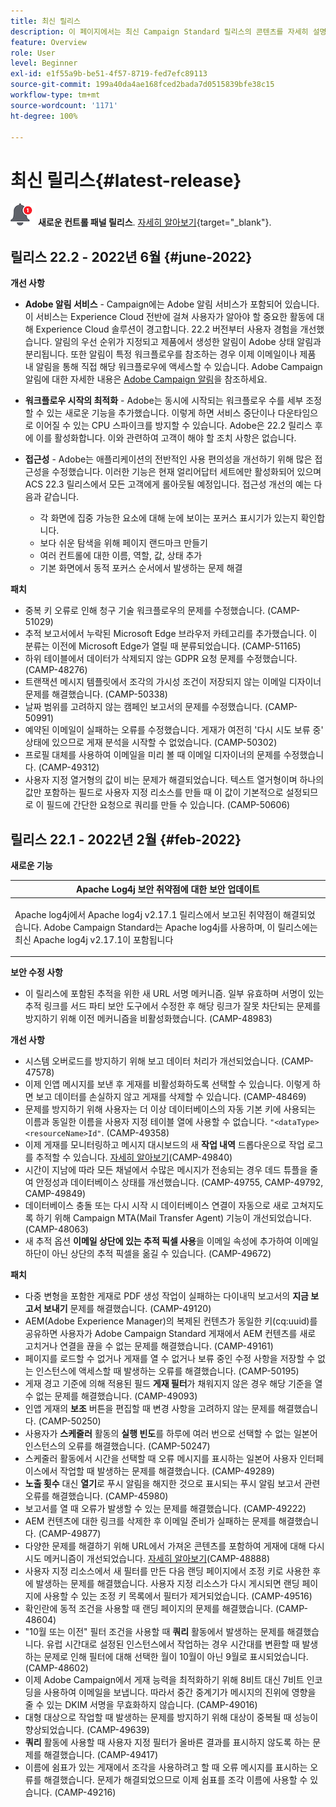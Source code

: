 ```yaml
---
title: 최신 릴리스
description: 이 페이지에서는 최신 Campaign Standard 릴리스의 콘텐츠를 자세히 설명합니다
feature: Overview
role: User
level: Beginner
exl-id: e1f55a9b-be51-4f57-8719-fed7efc89113
source-git-commit: 199a40da4ae168fced2bada7d0515839bfe38c15
workflow-type: tm+mt
source-wordcount: '1171'
ht-degree: 100%

---
```



# 최신 릴리스{#latest-release}

![컨트롤 패널](assets/do-not-localize/cp-icon.png) **새로운 컨트롤 패널 릴리스**. [자세히 알아보기](https://experienceleague.adobe.com/docs/control-panel/using/release-notes.html?lang=ko){target=&quot;_blank&quot;}.


## 릴리스 22.2 - 2022년 6월 {#june-2022}

**개선 사항**

* **Adobe 알림 서비스** - Campaign에는 Adobe 알림 서비스가 포함되어 있습니다. 이 서비스는 Experience Cloud 전반에 걸쳐 사용자가 알아야 할 중요한 활동에 대해 Experience Cloud 솔루션이 경고합니다. 22.2 버전부터 사용자 경험을 개선했습니다. 알림의 우선 순위가 지정되고 제품에서 생성한 알림이 Adobe 상태 알림과 분리됩니다. 또한 알림이 특정 워크플로우를 참조하는 경우 이제 이메일이나 제품 내 알림을 통해 직접 해당 워크플로우에 액세스할 수 있습니다.  Adobe Campaign 알림에 대한 자세한 내용은 [Adobe Campaign 알림](../../administration/using/sending-internal-notifications.md)을 참조하세요.

* **워크플로우 시작의 최적화** - Adobe는 동시에 시작되는 워크플로우 수를 세부 조정할 수 있는 새로운 기능을 추가했습니다. 이렇게 하면 서비스 중단이나 다운타임으로 이어질 수 있는 CPU 스파이크를 방지할 수 있습니다. Adobe은 22.2 릴리스 후에 이를 활성화합니다. 이와 관련하여 고객이 해야 할 조치 사항은 없습니다.

* **접근성** - Adobe는 애플리케이션의 전반적인 사용 편의성을 개선하기 위해 많은 접근성을 수정했습니다. 이러한 기능은 현재 얼리어답터 세트에만 활성화되어 있으며 ACS 22.3 릴리스에서 모든 고객에게 롤아웃될 예정입니다. 접근성 개선의 예는 다음과 같습니다.

   * 각 화면에 집중 가능한 요소에 대해 눈에 보이는 포커스 표시기가 있는지 확인합니다.
   * 보다 쉬운 탐색을 위해 페이지 랜드마크 만들기
   * 여러 컨트롤에 대한 이름, 역할, 값, 상태 추가
   * 기본 화면에서 동적 포커스 순서에서 발생하는 문제 해결


**패치**

* 중복 키 오류로 인해 청구 기술 워크플로우의 문제를 수정했습니다. (CAMP-51029)
* 추적 보고서에서 누락된 Microsoft Edge 브라우저 카테고리를 추가했습니다. 이 분류는 이전에 Microsoft Edge가 열릴 때 분류되었습니다. (CAMP-51165)
* 하위 테이블에서 데이터가 삭제되지 않는 GDPR 요청 문제를 수정했습니다. (CAMP-48276)
* 트랜잭션 메시지 템플릿에서 조각의 가시성 조건이 저장되지 않는 이메일 디자이너 문제를 해결했습니다. (CAMP-50338)
* 날짜 범위를 고려하지 않는 캠페인 보고서의 문제를 수정했습니다. (CAMP-50991)
* 예약된 이메일이 실패하는 오류를 수정했습니다. 게재가 여전히 &#39;다시 시도 보류 중&#39; 상태에 있으므로 게재 분석을 시작할 수 없었습니다. (CAMP-50302)
* 프로필 대체를 사용하여 이메일을 미리 볼 때 이메일 디자이너의 문제를 수정했습니다. (CAMP-49312)
* 사용자 지정 열거형의 값이 비는 문제가 해결되었습니다. 텍스트 열거형이며 하나의 값만 포함하는 필드로 사용자 지정 리소스를 만들 때 이 값이 기본적으로 설정되므로 이 필드에 간단한 요청으로 쿼리를 만들 수 있습니다. (CAMP-50606)



## 릴리스 22.1 - 2022년 2월 {#feb-2022}

**새로운 기능**

<table> 
<thead> 
<tr> 
<th> <strong>Apache Log4j 보안 취약점에 대한 보안 업데이트</strong><br /> </th> 
</tr> 
</thead> 
<tbody> 
<tr> 
<td>
<p>Apache log4j에서 Apache log4j v2.17.1 릴리스에서 보고된 취약점이 해결되었습니다. Adobe Campaign Standard는 Apache log4j를 사용하며, 이 릴리스에는 최신 Apache log4j v2.17.1이 포함됩니다 </p>
</td> 
</tr> 
</tbody> 
</table>

**보안 수정 사항**

* 이 릴리스에 포함된 추적을 위한 새 URL 서명 메커니즘. 일부 유효하며 서명이 있는 추적 링크를 서드 파티 보안 도구에서 수정한 후 해당 링크가 잘못 차단되는 문제를 방지하기 위해 이전 메커니즘을 비활성화했습니다. (CAMP-48983)

**개선 사항**

* 시스템 오버로드를 방지하기 위해 보고 데이터 처리가 개선되었습니다. (CAMP-47578)
* 이제 인앱 메시지를 보낸 후 게재를 비활성화하도록 선택할 수 있습니다. 이렇게 하면 보고 데이터를 손실하지 않고 게재를 삭제할 수 있습니다. (CAMP-48469)
* 문제를 방지하기 위해 사용자는 더 이상 데이터베이스의 자동 기본 키에 사용되는 이름과 동일한 이름을 사용자 지정 테이블 열에 사용할 수 없습니다. `"<dataType><resourceName>Id"`. (CAMP-49358)
* 이제 게재를 모니터링하고 메시지 대시보드의 새 **작업 내역** 드롭다운으로 작업 로그를 추적할 수 있습니다. [자세히 알아보기](../../sending/using/monitoring-a-delivery.md)(CAMP-49840)
* 시간이 지남에 따라 모든 채널에서 수많은 메시지가 전송되는 경우 데드 튜플을 줄여 안정성과 데이터베이스 상태를 개선했습니다. (CAMP-49755, CAMP-49792, CAMP-49849)
* 데이터베이스 충돌 또는 다시 시작 시 데이터베이스 연결이 자동으로 새로 고쳐지도록 하기 위해 Campaign MTA(Mail Transfer Agent) 기능이 개선되었습니다. (CAMP-48063)
* 새 추적 옵션 **이메일 상단에 있는 추적 픽셀 사용**&#x200B;을 이메일 속성에 추가하여 이메일 하단이 아닌 상단의 추적 픽셀을 옮길 수 있습니다. (CAMP-49672)

**패치**

* 다중 변형을 포함한 게재로 PDF 생성 작업이 실패하는 다이내믹 보고서의 **지금 보고서 보내기** 문제를 해결했습니다. (CAMP-49120)
* AEM(Adobe Experience Manager)의 복제된 컨텐츠가 동일한 키(cq:uuid)를 공유하면 사용자가 Adobe Campaign Standard 게재에서 AEM 컨텐츠를 새로 고치거나 연결을 끊을 수 없는 문제를 해결했습니다. (CAMP-49161)
* 페이지를 로드할 수 없거나 게재를 열 수 없거나 보류 중인 수정 사항을 저장할 수 없는 인스턴스에 액세스할 때 발생하는 오류를 해결했습니다. (CAMP-50195)
* 게재 경고 기준에 의해 적용된 필드 **게재 필터**&#x200B;가 채워지지 않은 경우 해당 기준을 열 수 없는 문제를 해결했습니다. (CAMP-49093)
* 인앱 게재의 **보조** 버튼을 편집할 때 변경 사항을 고려하지 않는 문제를 해결했습니다. (CAMP-50250)
* 사용자가 **스케줄러** 활동의 **실행 빈도**&#x200B;를 하루에 여러 번으로 선택할 수 없는 일본어 인스턴스의 오류를 해결했습니다. (CAMP-50247)
* 스케줄러 활동에서 시간을 선택할 때 오류 메시지를 표시하는 일본어 사용자 인터페이스에서 작업할 때 발생하는 문제를 해결했습니다. (CAMP-49289)
* **노출 횟수** 대신 **열기**&#x200B;로 푸시 알림을 해지한 것으로 표시되는 푸시 알림 보고서 관련 오류를 해결했습니다. (CAMP-45980)
* 보고서를 열 때 오류가 발생할 수 있는 문제를 해결했습니다. (CAMP-49222)
* AEM 컨텐츠에 대한 링크를 삭제한 후 이메일 준비가 실패하는 문제를 해결했습니다. (CAMP-49877)
* 다양한 문제를 해결하기 위해 URL에서 가져온 콘텐츠를 포함하여 게재에 대해 다시 시도 메커니즘이 개선되었습니다. [자세히 알아보기](../../designing/using/using-existing-content.md#retrieving-content-from-a-url-automatically-at-preparation-time)(CAMP-48888)
* 사용자 지정 리소스에서 새 필터를 만든 다음 랜딩 페이지에서 조정 키로 사용한 후에 발생하는 문제를 해결했습니다. 사용자 지정 리소스가 다시 게시되면 랜딩 페이지에 사용할 수 있는 조정 키 목록에서 필터가 제거되었습니다. (CAMP-49516)
* 확인란에 동적 조건을 사용할 때 랜딩 페이지의 문제를 해결했습니다. (CAMP-48604)
* &quot;10월 또는 이전&quot; 필터 조건을 사용할 때 **쿼리** 활동에서 발생하는 문제를 해결했습니다. 유럽 시간대로 설정된 인스턴스에서 작업하는 경우 시간대를 변환할 때 발생하는 문제로 인해 필터에 대해 선택한 월이 10월이 아닌 9월로 표시되었습니다. (CAMP-48602)
* 이제 Adobe Campaign에서 게재 능력을 최적화하기 위해 8비트 대신 7비트 인코딩을 사용하여 이메일을 보냅니다. 따라서 중간 중계기가 메시지의 진위에 영향을 줄 수 있는 DKIM 서명을 무효화하지 않습니다. (CAMP-49016)
* 대형 대상으로 작업할 때 발생하는 문제를 방지하기 위해 대상이 중복될 때 성능이 향상되었습니다. (CAMP-49639)
* **쿼리** 활동에 사용할 때 사용자 지정 필터가 올바른 결과를 표시하지 않도록 하는 문제를 해결했습니다. (CAMP-49417)
* 이름에 쉼표가 있는 게재에서 조각을 사용하려고 할 때 오류 메시지를 표시하는 오류를 해결했습니다. 문제가 해결되었으므로 이제 쉼표를 조각 이름에 사용할 수 있습니다. (CAMP-49216)

